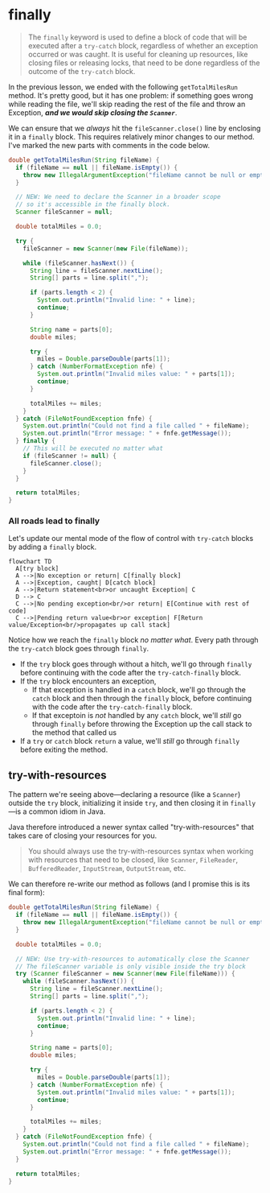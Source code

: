 # finally

> The `finally` keyword is used to define a block of code that will be executed after a `try-catch` block, regardless of whether an exception occurred or was caught. It is useful for cleaning up resources, like closing files or releasing locks, that need to be done regardless of the outcome of the `try-catch` block.

In the previous lesson, we ended with the following `getTotalMilesRun` method. It's pretty good, but it has one problem: if something goes wrong while reading the file, we'll skip reading the rest of the file and throw an Exception, **_and we would skip closing the `Scanner`_**.

We can ensure that we _always_ hit the `fileScanner.close()` line by enclosing it in a `finally` block.
This requires relatively minor changes to our method.
I've marked the new parts with comments in the code below.

```java
double getTotalMilesRun(String fileName) {
  if (fileName == null || fileName.isEmpty()) {
    throw new IllegalArgumentException("fileName cannot be null or empty");
  }

  // NEW: We need to declare the Scanner in a broader scope
  // so it's accessible in the finally block.
  Scanner fileScanner = null;

  double totalMiles = 0.0;

  try {
    fileScanner = new Scanner(new File(fileName));

    while (fileScanner.hasNext()) {
      String line = fileScanner.nextLine();
      String[] parts = line.split(",");

      if (parts.length < 2) {
        System.out.println("Invalid line: " + line);
        continue;
      }

      String name = parts[0];
      double miles;

      try {
        miles = Double.parseDouble(parts[1]);
      } catch (NumberFormatException nfe) {
        System.out.println("Invalid miles value: " + parts[1]);
        continue;
      }

      totalMiles += miles;
    }
  } catch (FileNotFoundException fnfe) {
    System.out.println("Could not find a file called " + fileName);
    System.out.println("Error message: " + fnfe.getMessage());
  } finally {
    // This will be executed no matter what
    if (fileScanner != null) {
      fileScanner.close();
    }
  }

  return totalMiles;
}
```

### All roads lead to finally

Let's update our mental mode of the flow of control with `try-catch` blocks by adding a `finally` block.

```mermaid
flowchart TD
  A[try block]
  A -->|No exception or return| C[finally block]
  A -->|Exception, caught| D[catch block]
  A -->|Return statement<br>or uncaught Exception| C
  D --> C
  C -->|No pending exception<br/>or return| E[Continue with rest of code]
  C -->|Pending return value<br>or exception| F[Return value/Exception<br/>propagates up call stack]
```

Notice how we reach the `finally` block _no matter what_.
Every path through the `try-catch` block goes through `finally`.

- If the `try` block goes through without a hitch, we'll go through `finally` before continuing with the code after the `try-catch-finally` block.
- If the `try` block encounters an exception,
  - If that exception is handled in a `catch` block, we'll go through the `catch` block and then through the `finally` block, before continuing with the code after the `try-catch-finally` block.
  - If that exceptoin is _not_ handled by any `catch` block, we'll _still_ go through `finally` before throwing the Exception up the call stack to the method that called us
- If a `try` or `catch` block `return` a value, we'll _still_ go through `finally` before exiting the method.

## try-with-resources

The pattern we're seeing above—declaring a resource (like a `Scanner`) outside the `try` block, initializing it inside `try`, and then closing it in `finally`—is a common idiom in Java.

Java therefore introduced a newer syntax called "try-with-resources" that takes care of closing your resources for you.

> You should always use the try-with-resources syntax when working with resources that need to be closed, like `Scanner`, `FileReader`, `BufferedReader`, `InputStream`, `OutputStream`, etc.

We can therefore re-write our method as follows (and I promise this is its final form):

```java
double getTotalMilesRun(String fileName) {
  if (fileName == null || fileName.isEmpty()) {
    throw new IllegalArgumentException("fileName cannot be null or empty");
  }

  double totalMiles = 0.0;

  // NEW: Use try-with-resources to automatically close the Scanner
  // The fileScanner variable is only visible inside the try block
  try (Scanner fileScanner = new Scanner(new File(fileName))) {
    while (fileScanner.hasNext()) {
      String line = fileScanner.nextLine();
      String[] parts = line.split(",");

      if (parts.length < 2) {
        System.out.println("Invalid line: " + line);
        continue;
      }

      String name = parts[0];
      double miles;

      try {
        miles = Double.parseDouble(parts[1]);
      } catch (NumberFormatException nfe) {
        System.out.println("Invalid miles value: " + parts[1]);
        continue;
      }

      totalMiles += miles;
    }
  } catch (FileNotFoundException fnfe) {
    System.out.println("Could not find a file called " + fileName);
    System.out.println("Error message: " + fnfe.getMessage());
  }

  return totalMiles;
}
```
